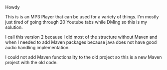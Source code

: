 Howdy


This is is an MP3 Player that can be used for a variety of things. 
I'm mostly just tired of going through 20 Youtube tabs while DMing so this is my solution.

I call this version 2 because I did most of the structure without Maven and when I needed to add Maven 
packages because java does not have good audio handling implementation.

I could not add Maven functionality to the old project 
so this is a new Maven project with the old code.

